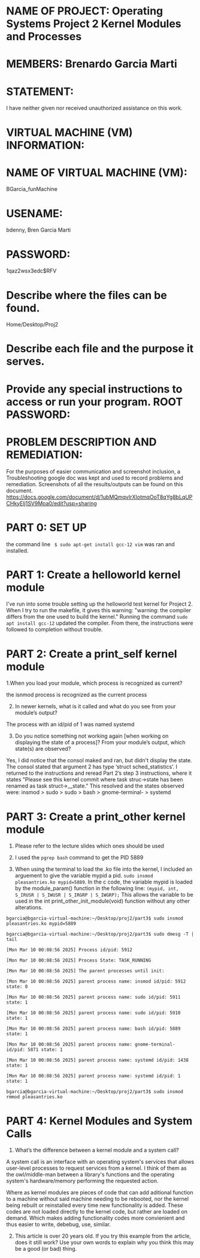 NAME OF PROJECT: Operating Systems Project 2
Kernel Modules and Processes
================

MEMBERS: Brenardo Garcia Marti
========

STATEMENT:
==========
I have neither given nor received unauthorized assistance on this work.

VIRTUAL MACHINE (VM) INFORMATION:
=================================

NAME OF VIRTUAL MACHINE (VM):
==========
BGarcia_funMachine

USENAME:  
==========
bdenny, Bren Garcia Marti

PASSWORD: 
========== 
1qaz2wsx3edc$RFV

Describe where the files can be found.
==========
Home/Desktop/Proj2

Describe each file and the purpose it serves.
==========


Provide any special instructions to access or run your program.
ROOT PASSWORD:
==============

PROBLEM DESCRIPTION AND REMEDIATION:
====================================
For the purposes of easier communication and screenshot inclusion, a Troubleshooting google doc was kept and used to record problems and remediation. Screenshots of all the results/outputs can be found on this document.
https://docs.google.com/document/d/1ubMQmqvIrXIotmqOoT8qYg8bLqUPCHkyElj1SV9Moa0/edit?usp=sharing

  PART 0: SET UP
  ==============
   the command line ``` $ sudo apt-get install gcc-12 vim``` was ran and installed.

  PART 1: Create a helloworld kernel module
  ===================
I've run into some trouble setting up the helloworld test kernel for Project 2. When I try to run the makefile, it gives this warning: "warning: the compiler differs from the one used to build the kernel." Running the command ```sudo apt install gcc-12``` updated the compiler. From there, the instructions were followed to completion without trouble.

  PART 2: Create a print_self kernel module
  ===========================
  1.When you load your module, which process is recognized as current?

the isnmod process is recognized as the current process

2. In newer kernels, what is it called and what do you see from your module’s output?

The process with an id/pid of 1 was named systemd

3. Do you notice something not working again [when working on displaying the state of a process]? From your module’s output, which state(s) are observed?

Yes, I did notice that the consol maked and ran, but didn't display the state. The consol stated that argument 2 has type ‘struct sched_statistics’. I returned to the instructions and reread Part 2’s step 3 instructions, where it states "Please see this kernel commit where task struc->state has been renamed as task struct->\_\_state." This resolved and the states observed were: insmod > sudo > sudo > bash > gnome-terminal- > systemd  

PART 3: Create a print_other kernel module
  ================================
1. Please refer to the lecture slides which ones should be used

2. I used the ```pgrep bash``` command to get the PID 5889

3. When using the terminal to load the .ko file into the kernel, I included an arguement to give the variable mypid a pid. ```sudo insmod pleasantries.ko mypid=5889```. In the c code, the variable mypid is loaded by the module_param() function in the following line: ```(mypid, int, S_IRUSR | S_IWUSR | S_IRGRP | S_IWGRP);``` This allows the variable to be used in the int print_other_init_module(void) function without any other alterations.

``` 
bgarcia@bgarcia-virtual-machine:~/Desktop/proj2/part3$ sudo insmod pleasantries.ko mypid=5889

bgarcia@bgarcia-virtual-machine:~/Desktop/proj2/part3$ sudo dmesg -T | tail

[Mon Mar 10 00:08:56 2025] Process id/pid: 5912

[Mon Mar 10 00:08:56 2025] Process State: TASK_RUNNING

[Mon Mar 10 00:08:56 2025] The parent processes until init:

[Mon Mar 10 00:08:56 2025] parent process name: insmod id/pid: 5912 state: 0

[Mon Mar 10 00:08:56 2025] parent process name: sudo id/pid: 5911 state: 1

[Mon Mar 10 00:08:56 2025] parent process name: sudo id/pid: 5910 state: 1

[Mon Mar 10 00:08:56 2025] parent process name: bash id/pid: 5889 state: 1

[Mon Mar 10 00:08:56 2025] parent process name: gnome-terminal- id/pid: 5871 state: 1

[Mon Mar 10 00:08:56 2025] parent process name: systemd id/pid: 1438 state: 1

[Mon Mar 10 00:08:56 2025] parent process name: systemd id/pid: 1 state: 1

bgarcia@bgarcia-virtual-machine:~/Desktop/proj2/part3$ sudo insmod rmmod pleasantries.ko
```
PART 4: Kernel Modules and System Calls
  =====================================
1. What’s the difference between a kernel module and a system call?

A system call is an interface with an operating system's services that allows user-level processes to request services from a kernel. I think of them as the owl/middle-man between a library's functions and the operating system's hardware/memory performing the requested action.

Where as kernel modules are pieces of code that can add aditional function to a machine without said machine needing to be rebooted, nor the kernel being rebuilt or reinstalled every time new functionality is added. These codes are not loaded directly to the kernel code, but rather are loaded on demand. Which makes adding functionality codes more convienient and thus easier to write, debebug, use, similar.

2. This article is over 20 years old. If you try this example from the article, does it still
work? Use your own words to explain why you think this may be a good (or bad)
thing.
